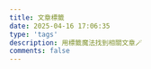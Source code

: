 ```yaml
---
title: 文章標籤
date: 2025-04-16 17:06:35
type: 'tags'
description: 用標籤魔法找到相關文章🪄
comments: false
---
```

